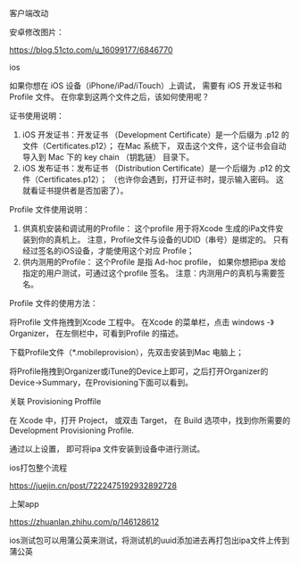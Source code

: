 客户端改动

安卓修改图片：

https://blog.51cto.com/u_16099177/6846770



ios

如果你想在 iOS 设备（iPhone/iPad/iTouch）上调试， 需要有 iOS 开发证书和 Profile 文件。 在你拿到这两个文件之后，该如何使用呢？

证书使用说明：

1. iOS 开发证书：开发证书 （Development Certificate）是一个后缀为 .p12 的文件（Certificates.p12）； 在Mac 系统下， 双击这个文件，这个证书会自动导入到 Mac 下的 key chain （钥匙链） 目录下。 
2. iOS 发布证书：发布证书 （Distribution Certificate）是一个后缀为 .p12 的文件（Certificates.p12）； （也许你会遇到，打开证书时，提示输入密码。 这就看证书提供者是否加密了）。

Profile 文件使用说明：

1. 供真机安装和调试用的Profile： 这个profile 用于将Xcode 生成的iPa文件安装到你的真机上。 注意，Profile文件与设备的UDID（串号）是绑定的。 只有经过签名的iOS设备，才能使用这个对应 Profile；
2. 供内测用的Profile： 这个Profile 是指 Ad-hoc profile， 如果你想把ipa 发给指定的用户测试，可通过这个profile 签名。 注意：内测用户的真机与需要签名。

Profile 文件的使用方法：

将Profile 文件拖拽到Xcode 工程中。 在Xcode 的菜单栏，点击 windows -》Organizer， 在左侧栏中，可看到Profile 的描述。

下载Profile文件（*.mobileprovision），先双击安装到Mac 电脑上； 

将Profile拖拽到Organizer或iTune的Device上即可，之后打开Organizer的Device->Summary，在Provisioning下面可以看到。 

关联 Provisioning Proffile

在 Xcode 中，打开 Project， 或双击 Target， 在 Build 选项中，找到你所需要的 Development Provisioning Profile.

通过以上设置， 即可将ipa 文件安装到设备中进行测试。



ios打包整个流程

https://juejin.cn/post/7222475192932892728



上架app

https://zhuanlan.zhihu.com/p/146128612



ios测试包可以用蒲公英来测试，将测试机的uuid添加进去再打包出ipa文件上传到蒲公英

